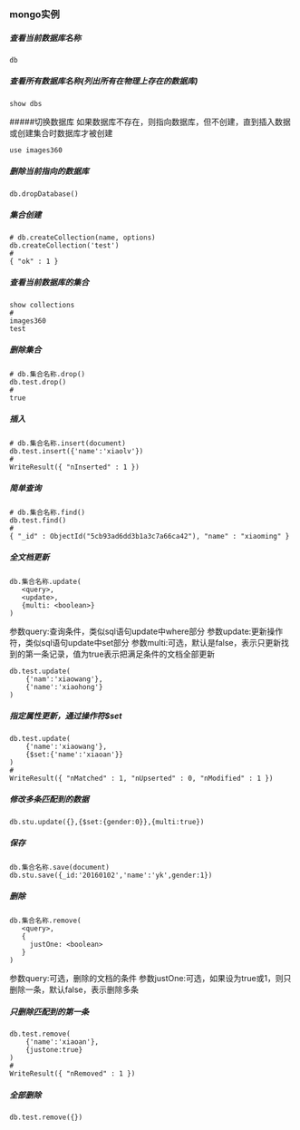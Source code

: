 ### mongo实例

##### 查看当前数据库名称
```
db
```
##### 查看所有数据库名称(列出所有在物理上存在的数据库)
```
show dbs
```
#####切换数据库
如果数据库不存在，则指向数据库，但不创建，直到插入数据或创建集合时数据库才被创建
```
use images360
```
##### 删除当前指向的数据库
```
db.dropDatabase()
```
##### 集合创建
```
# db.createCollection(name, options)
db.createCollection('test')
# 
{ "ok" : 1 }
```
##### 查看当前数据库的集合
```
show collections
# 
images360
test
```
##### 删除集合
```
# db.集合名称.drop()
db.test.drop()
#
true
```
##### 插入
```
# db.集合名称.insert(document)
db.test.insert({'name':'xiaolv'})
#
WriteResult({ "nInserted" : 1 })
```
##### 简单查询
```
# db.集合名称.find()
db.test.find()
#
{ "_id" : ObjectId("5cb93ad6dd3b1a3c7a66ca42"), "name" : "xiaoming" }
```
##### 全文档更新
```
db.集合名称.update(
   <query>,
   <update>,
   {multi: <boolean>}
)
```
参数query:查询条件，类似sql语句update中where部分
参数update:更新操作符，类似sql语句update中set部分
参数multi:可选，默认是false，表示只更新找到的第一条记录，值为true表示把满足条件的文档全部更新
```
db.test.update(
    {'nam':'xiaowang'},
    {'name':'xiaohong'}
)
```
##### 指定属性更新，通过操作符$set
```
db.test.update(
    {'name':'xiaowang'},
    {$set:{'name':'xiaoan'}}
)
#
WriteResult({ "nMatched" : 1, "nUpserted" : 0, "nModified" : 1 })
```
##### 修改多条匹配到的数据
```
db.stu.update({},{$set:{gender:0}},{multi:true})
```
##### 保存
```
db.集合名称.save(document)
db.stu.save({_id:'20160102','name':'yk',gender:1})
```
##### 删除
```
db.集合名称.remove(
   <query>,
   {
     justOne: <boolean>
   }
)
```
参数query:可选，删除的文档的条件
参数justOne:可选，如果设为true或1，则只删除一条，默认false，表示删除多条
##### 只删除匹配到的第一条
```
db.test.remove(
    {'name':'xiaoan'},
    {justone:true}
)
#
WriteResult({ "nRemoved" : 1 })
```
##### 全部删除
```
db.test.remove({})
```
